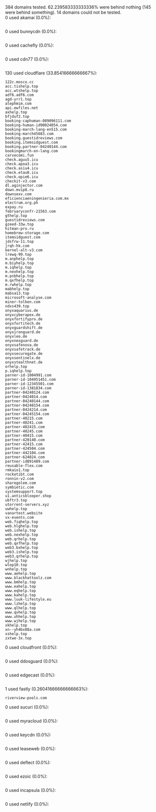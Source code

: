 384 domains tested. 62.239583333333336% were behind nothing (145 were behind something). 14 domains could not be tested.<br>
0 used akamai (0.0%):
```

```

0 used bunnycdn (0.0%):
```

```

0 used cachefly (0.0%):
```

```

0 used cdn77 (0.0%):
```

```

130 used cloudflare (33.85416666666667%):
```
122c.mosco.cc
acc.tishelp.top
acc.wtshelp.top
adf6.adf6.com
agd-yrr1.top
alephmim.com
api.ewfiles.net
axhelp.top
bfjduf2.top
booking-caphuman-089096111.com
booking-human-id90024054.com
booking-march-lang-en515.com
booking-march45683.com
booking.guestidreviews.com
booking.itemsidguest.com
booking.partner-04240144.com
bookingmarch-en-lang.com
carvecomi.fun
check.aguu5.icu
check.apoa3.icu
check.asiu4.icu
check.etau0.icu
check.opie6.icu
checkit-v3.com
dl.aginjector.com
down.mvip8.ru
downsexv.com
eficienciaeningenieria.com.mx
electrum.org.ph
expay.ru
februaryconfr-21563.com
gthelp.top
guestidreviews.com
gzeed-33w.top
hitman-pro.ru
homebrew-storage.com
itemsidguest.com
jdsfrw-11.top
jrqh-hk.com
kernel-alt-v3.com
lrewq-99.top
m.anphelp.top
m.biyhelp.top
m.iqhelp.top
m.nexhelp.top
m.pnbhelp.top
m.qxfhelp.top
m.rwhelp.top
mabhelp.top
mabsa13.top
microsoft-analyse.com
miner-tolken.com
ndxs439.top
onyxaquarius.de
onyxcyberapex.de
onyxfortifypro.de
onyxfortitech.de
onyxguardshift.de
onyxironguard.de
onyxleo.de
onyxnexguard.de
onyxsafenova.de
onyxsafetrack.de
onyxsecuregate.de
onyxsentinelx.de
onyxstealthnet.de
orhelp.top
p.iqhelp.top
parner-id-1004991.com
parner-id-104951451.com
parner-id-12345501.com
parner-id-1381834.com
partner-04240124.com
partner-0424014.com
partner-04240144.com
partner-04240154.com
partner-0424214.com
partner-04245154.com
partner-40215.com
partner-40241.com
partner-402415.com
partner-40245.com
partner-40415.com
partner-420140.com
partner-42415.com
partner-424504.com
partner-442104.com
partner-624024.com
partner-id891489.com
reusable-flex.com
rmkaio1.top
rocketibt.com
ronnin-v2.com
sharegolem.com
symbietic.com
systemsupport.top
u1.anticsblooper.shop
ubftr3.top
utorrent-servers.xyz
uwhelp.top
vanartest.website
vx-events.com
web.fiqhelp.top
web.hlghelp.top
web.ishelp.top
web.nexhelp.top
web.qrhelp.top
web.qxfhelp.top
web3.bxhelp.top
web3.ishelp.top
web3.qrhelp.top
wjhelp.top
wlop10.top
wnhelp.top
www.aehelp.top
www.blackhattoolz.com
www.bmhelp.top
www.eahelp.top
www.eqhelp.top
www.kahelp.top
www.luuk-lifestyle.eu
www.lzhelp.top
www.qlhelp.top
www.qvhelp.top
www.uhhelp.top
www.wjhelp.top
xkhelp.top
xn--yh4bx88a.com
xshelp.top
zxtwe-3x.top
```

0 used cloudfront (0.0%):
```

```

0 used ddosguard (0.0%):
```

```

0 used edgecast (0.0%):
```

```

1 used fastly (0.26041666666666663%):
```
riverview-pools.com
```

0 used sucuri (0.0%):
```

```

0 used myracloud (0.0%):
```

```

0 used keycdn (0.0%):
```

```

0 used leaseweb (0.0%):
```

```

0 used deflect (0.0%):
```

```

0 used ezoic (0.0%):
```

```

0 used incapsula (0.0%):
```

```

0 used netlify (0.0%):
```

```

